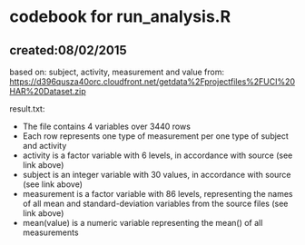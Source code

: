 codebook for run_analysis.R
=========
created:08/02/2015
-----------------
based on:
subject, activity, measurement and value from: https://d396qusza40orc.cloudfront.net/getdata%2Fprojectfiles%2FUCI%20HAR%20Dataset.zip 

result.txt:
- The file contains 4 variables over 3440 rows
- Each row represents one type of measurement per one type of subject and activity
- activity is a factor variable with 6 levels, in accordance with source (see link above)
- subject is an integer variable with 30 values, in accordance with source (see link above)
- measurement is a factor variable with 86 levels, representing the names of all mean and standard-deviation variables from the source files (see link above)
- mean(value) is a numeric variable representing the mean() of all measurements
